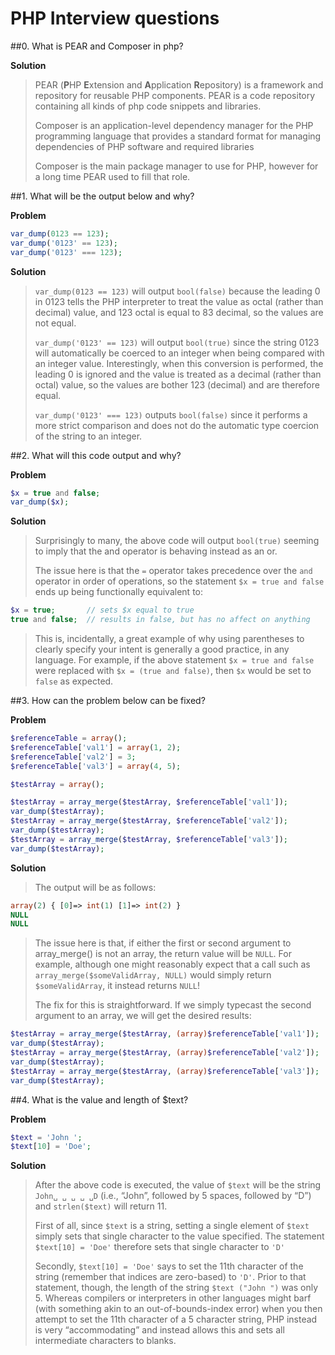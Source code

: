 # PHP Interview questions

##0. What is PEAR and Composer in php?

**Solution**

> PEAR (**P**HP **E**xtension and **A**pplication **R**epository) is a framework and repository for
> reusable PHP components. PEAR is a code repository containing all kinds of php code snippets and libraries.
>
> Composer  is an application-level dependency manager for the PHP programming language that provides a standard
> format for managing dependencies of PHP software and required libraries
> 
> Composer is the main package manager to use for PHP, however for a long time PEAR used to fill that role. 

##1. What will be the output below and why?

**Problem**

```php
var_dump(0123 == 123);
var_dump('0123' == 123);
var_dump('0123' === 123);
```

**Solution**
> `var_dump(0123 == 123)` will output `bool(false)` because the leading 0 in 0123 tells the PHP interpreter
> to treat the value as octal (rather than decimal) value, and 123 octal is equal to 83 decimal, so the
> values are not equal.
>
> `var_dump('0123' == 123)` will output `bool(true)` since the string 0123 will automatically be coerced to
> an integer when being compared with an integer value. Interestingly, when this conversion is performed,
> the leading 0 is ignored and the value is treated as a decimal (rather than octal) value, so the values
> are bother 123 (decimal) and are therefore equal.
>
> `var_dump('0123' === 123)` outputs `bool(false)` since it performs a more strict comparison and does
> not do the automatic type coercion of the string to an integer.

##2. What will this code output and why?

**Problem**
```php
$x = true and false;
var_dump($x);
```

**Solution**
> Surprisingly to many, the above code will output `bool(true)` seeming to imply that the and operator
> is behaving instead as an or.
>
>The issue here is that the `=` operator takes precedence over the `and` operator in order of operations,
> so the statement `$x = true and false` ends up being functionally equivalent to:
```php
$x = true;       // sets $x equal to true
true and false;  // results in false, but has no affect on anything
```
> This is, incidentally, a great example of why using parentheses to clearly specify your intent is generally
> a good practice, in any language. For example, if the above statement `$x = true and false` were replaced 
> with `$x = (true and false)`, then `$x` would be set to `false` as expected.

##3. How can the problem below can be fixed?

**Problem**
```php
$referenceTable = array();
$referenceTable['val1'] = array(1, 2);
$referenceTable['val2'] = 3;
$referenceTable['val3'] = array(4, 5);

$testArray = array();

$testArray = array_merge($testArray, $referenceTable['val1']);
var_dump($testArray);
$testArray = array_merge($testArray, $referenceTable['val2']);
var_dump($testArray);
$testArray = array_merge($testArray, $referenceTable['val3']);
var_dump($testArray);
```

**Solution**
> The output will be as follows:
```php
array(2) { [0]=> int(1) [1]=> int(2) }
NULL
NULL
```
> The issue here is that, if either the first or second argument to array_merge() is not an array,
> the return value will be `NULL`. For example, although one might reasonably expect that a call
> such as `array_merge($someValidArray, NULL)` would simply return `$someValidArray`, it instead
> returns `NULL`!
>
> The fix for this is straightforward. If we simply typecast the second argument to an array,
> we will get the desired results:
```php
$testArray = array_merge($testArray, (array)$referenceTable['val1']);
var_dump($testArray);
$testArray = array_merge($testArray, (array)$referenceTable['val2']);
var_dump($testArray);
$testArray = array_merge($testArray, (array)$referenceTable['val3']);
var_dump($testArray);
```

##4. What is the value and length of $text?

**Problem**
```php
$text = 'John ';
$text[10] = 'Doe';
```

**Solution**

> After the above code is executed, the value of `$text` will be the string `John␣ ␣ ␣ ␣ ␣D`
> (i.e., “John”, followed by 5 spaces, followed by “D”) and `strlen($text)` will return 11.
>
> First of all, since `$text` is a string, setting a single element of `$text` simply sets
> that single character to the value specified. The statement `$text[10] = 'Doe'` therefore
> sets that single character to `'D'`
> 
> Secondly, `$text[10] = 'Doe'` says to set the 11th character of the string (remember that
> indices are zero-based) to `'D'`. Prior to that statement, though, the length of the string
> `$text ("John ")` was only 5. Whereas compilers or interpreters in other languages might
> barf (with something akin to an out-of-bounds-index error) when you then attempt to set
> the 11th character of a 5 character string, PHP instead is very “accommodating” and instead
> allows this and sets all intermediate characters to blanks.
